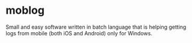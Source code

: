 # moblog
Small and easy software written in batch language that is helping getting logs from mobile (both iOS and Android) only for Windows.
